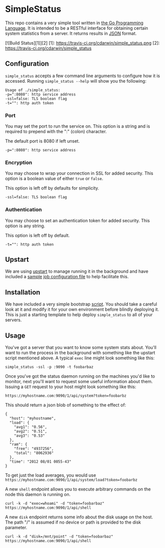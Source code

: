 SimpleStatus
============

This repo contains a very simple tool written in [the Go Programming Language](http://golang.org/). It is intended to be a RESTful interface for obtaining certain system statistics from a server. It returns results in [JSON](http://www.json.org/) format.

[![Build Status][1]][2]
[1]: https://travis-ci.org/cdarwin/simple_status.png
[2]: https://travis-ci.org/cdarwin/simple_status

## Configuration

`simple_status` accepts a few command line arguments to configure how it is accessed. Running `simple_status --help` will show you the following:

    Usage of ./simple_status:
    -p=":8080": http service address
    -ssl=false: TLS boolean flag
    -t="": http auth token

### Port

You may set the port to run the service on. This option is a string and is required to prepend with the ":" (colon) character. 

The default port is 8080 if left unset.

    -p=":8080": http service address

### Encryption

You may choose to wrap your connection in SSL for added security. This option is a boolean value of either `true` or `false`. 

This option is left off by defaults for simplicity.

    -ssl=false: TLS boolean flag

### Authentication

You may choose to set an authentication token for added security. This option is any string.

This option is left off by default.

    -t="": http auth token

## Upstart

We are using [upstart](http://upstart.ubuntu.com/) to manage running it in the background and have included a [sample](https://github.com/cdarwin/simple_status/blob/master/simple_status.conf) [job configuration file](http://upstart.ubuntu.com/cookbook/#job-configuration-file) to help facilitate this.

## Installation

We have included a very simple bootstrap [script](https://github.com/cdarwin/simple_status/blob/master/install.sh). You should take a careful look at it and modify it for your own environment before blindly deploying it. This is just a starting template to help deploy `simple_status` to all of your servers.

## Usage

You've got a server that you want to know some system stats about. You'll want to run the process in the background with something like the upstart script mentioned above. A typical `exec` line might look something like this:

    simple_status -ssl -p :9090 -t foobarbaz

Once you've got the status daemon running on the machines you'd like to monitor, next you'll want to request some useful information about them. Issuing a `GET` request to your host might look something like this:

    https://myhostname.com:9090/1/api/system?token=foobarbz

This should return a json blob of something to the effect of:

    {
      "host": "myhostname",
      "load": {
        "avg1": "0.56",
        "avg2": "0.51",
        "avg3": "0.53"
      },
      "ram": {
        "free": "4937256",
        "total": "8062936"
      },
      "time": "2012 08/01 0055-43"
    }

To get just the load averages, you would use `https://myhostname.com:9090/1/api/system/load?token=foobarbz`

A new `shell` endpoint allows you to execute arbitrary commands on the node this daemon is running on.

    curl -k -d "exec=whoami" -d "token=foobarbaz" https://myhostname.com:9090/1/api/shell

A new `disk` endpoint returns some info about the disk usage on the host. The path "/" is assumed if no device or path is provided to the disk parameter.

    curl -k -d "disk=/mnt/point" -d "token=foobarbaz" https://myhostname.com:9090/1/api/shell
